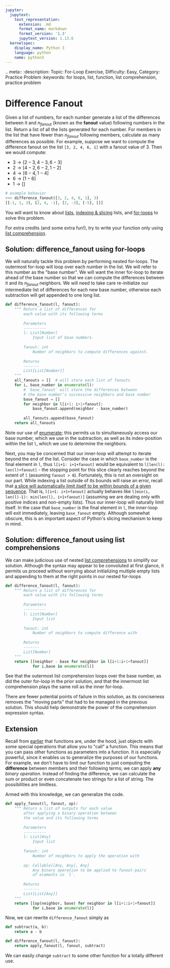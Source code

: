 ```yaml
---
jupyter:
  jupytext:
    text_representation:
      extension: .md
      format_name: markdown
      format_version: '1.3'
      jupytext_version: 1.13.6
  kernelspec:
    display_name: Python 3
    language: python
    name: python3
---
```


<!-- #raw raw_mimetype="text/restructuredtext" -->
.. meta::
   :description: Topic: For-Loop Exercise, Difficulty: Easy, Category: Practice Problem
   :keywords: for loops, list, function, list comprehension, practice problem
<!-- #endraw -->


<!-- #region -->
# Difference Fanout

Given a list of numbers, for each number generate a list of the differences between it and $n_{fanout}$ (known as the **fanout** value) following numbers in the list. Return a list of all the lists generated for each number. For members in the list that have fewer than $n_{fanout}$ following members, calculate as many differences as possible. For example, suppose we want to compute the difference fanout on the list `[3, 2, 4, 6, 1]` with a fanout value of 3. Then we would compute:

 - $3 \rightarrow [2 - 3, 4 - 3, 6 - 3]$
 - $2 \rightarrow [4 - 2, 6 - 2, 1 - 2]$
 - $4 \rightarrow [6 - 4, 1 - 4]$
 - $6 \rightarrow [1 - 6]$
 - $1 \rightarrow []$
 
``` Python
# example behavior
>>> difference_fanout([3, 2, 4, 6, 1], 3)
[[-1, 1, 3], [2, 4, -1], [2, -3], [-5], []]
```

You will want to know about [lists](https://www.pythonlikeyoumeanit.com/Module2_EssentialsOfPython/Basic_Objects.html#Lists), [indexing & slicing](https://www.pythonlikeyoumeanit.com/Module2_EssentialsOfPython/SequenceTypes.html#Introducing-Indexing-and-Slicing) lists, and [for-loops](https://www.pythonlikeyoumeanit.com/Module2_EssentialsOfPython/ForLoops.html) to solve this problem.

For extra credits (and some extra fun!), try to write your function only using [list comprehension](https://www.pythonlikeyoumeanit.com/Module2_EssentialsOfPython/Generators_and_Comprehensions.html#List-&-Tuple-Comprehensions). 

## Solution: difference_fanout using for-loops
We will naturally tackle this problem by performing nested for-loops. The outermost for-loop will loop over each number in the list. We will refer to this number as the "base number". We will want the inner for-loop to iterate ahead of the base number so that we can compute the differences between it and its $n_{fanout}$ neighbors. We will need to take care re-initialize our intermediate list of differences for each new base number, otherwise each subtraction will get appended to one long list. 

```python
def difference_fanout(l, fanout):
    """ Return a list of differences for 
        each value with its following terms
        
        Parameters
        ----------
        l: List[Number]
            Input list of base numbers.
            
        fanout: int
            Number of neighbors to compute differences against.
        
        Returns
        -------
        List[List[Number]]
    """
    all_fanouts = []  # will store each list of fanouts
    for i, base_number in enumerate(l):
        # `base_fanout` will store the differences between 
        # the base number's successive neighbors and base number
        base_fanout = []  
        for neighbor in l[i+1: i+1+fanout]:
            base_fanout.append(neighbor - base_number)
            
        all_fanouts.append(base_fanout)
    return all_fanouts
```

Note our use of [enumerate](https://www.pythonlikeyoumeanit.com/Module2_EssentialsOfPython/Iterables.html#Enumerating-iterables); this permits us to simultaneously access our base number, which we use in the subtraction, as well as its index-position within the list `l`, which we use to determine the neighbors. 

Next, you may be concerned that our inner-loop will attempt to iterate beyond the end of the list. Consider the case in which `base_number` is the final element in `l`, thus `l[i+1: i+1+fanout]` would be equivalent to `l[len(l): len(l)+fanout]` - the stopping point for this slice clearly reaches beyond the extent of `l` (assuming `fanout > 0`). Fortunately, this is not an oversight on our part. While indexing a list outside of its bounds will raise an error, recall that [a slice will automatically limit itself to be within bounds of a given sequence](https://www.pythonlikeyoumeanit.com/Module2_EssentialsOfPython/SequenceTypes.html#Handling-out-of-bounds-indices). That is, `l[i+1: i+1+fanout]` actually behaves like `l[min(i, len(l)-1): min(len(l), i+1+fanout)]` (assuming we are dealing only with positive indices and non-empty lists). Thus our inner-loop will naturally limit itself. In the case that `base_number` is the final element in `l`, the inner-loop will exit immediately, leaving `base_fanout` empty. Although somewhat obscure, this is an important aspect of Python's slicing mechanism to keep in mind.

## Solution: difference_fanout using list comprehensions
We can make judicious use of nested [list comprehensions](https://www.pythonlikeyoumeanit.com/Module2_EssentialsOfPython/Generators_and_Comprehensions.html#List-&-Tuple-Comprehensions) to simplify our solution. Although the syntax may appear to be convoluted at first glance, it permits us proceed without worrying about initializing multiple empty lists and appending to them at the right points in our nested for-loops

``` Python
def difference_fanout(l, fanout):
    """ Return a list of differences for 
        each value with its following terms
        
        Parameters
        ----------
        l: List[Number]
            Input list
            
        fanout: int
            Number of neighbors to compute difference with
        
        Returns
        -------
        List[Number]
    """
    return [[neighbor - base for neighbor in l[i+1:i+1+fanout]] 
            for i,base in enumerate(l)]
```

See that the outermost list comprehension loops over the base number, as did the outer for-loop in the prior solution, and that the innermost list comprehension plays the same roll as the inner for-loop.

There are fewer potential points of failure in this solution, as its conciseness removes the "moving parts" that had to be managed in the previous solution. This should help demonstrate the power of the comprehension expression syntax.  

## Extension
Recall from [earlier](https://www.pythonlikeyoumeanit.com/Module2_EssentialsOfPython/Functions.html#Functions-are-Objects) that functions are, under the hood, just objects with some special operations that allow you to "call" a function. This means that you can pass other functions as parameters into a function. It is especially powerful, since it enables us to generalize the purposes of our functions. For example, we don't have to limit our function to just computing the **difference** between members and their following terms; we can apply **any** *binary operation*. Instead of finding the difference, we can calculate the sum or product or even concatenate two strings for a list of string. The possibilities are limitless. 

Armed with this knowledge, we can generalize the code.
```Python
def apply_fanout(l, fanout, op):
    """ Return a list of outputs for each value 
        after applying a binary operation between 
        the value and its following terms
        
        Parameters
        ----------
        l: List[Any]
            Input list
        
        fanout: int
            Number of neighbors to apply the operation with
        
        op: Callable[[Any, Any], Any]
            Any binary operation to be applied to fanout-pairs
            of elements in `l`.
        
        Returns
        -------
        List[List[Any]]
    """
    return [[op(neighbor, base) for neighbor in l[i+1:i+1+fanout]] 
            for i,base in enumerate(l)]
```
Now, we can rewrite `difference_fanout` simply as
``` Python
def subtract(a, b): 
    return a - b

def difference_fanout(l, fanout):
    return apply_fanout(l, fanout, subtract)
```
We can easily change `subtract` to some other function for a totally different use. 
<!-- #endregion -->
